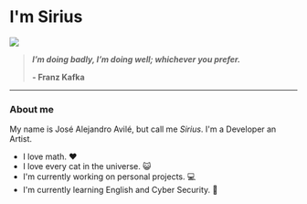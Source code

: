 # **<span class="__header-text">I'm Sirius</span>**
<img src="https://pbs.twimg.com/profile_banners/1138268406212378624/1708340289/1500x500">

>  ***I’m doing badly, I’m doing well; whichever you prefer.***
>
> **- Franz Kafka**
---
### About me
My name is José Alejandro Avilé, but call me *Sirius*. I'm a Developer an Artist.

- I love math. ❤️
- I love every cat in the universe. 😺
- I'm currently working on personal projects. 💻
- I'm currently learning English and Cyber Security. 🧠

<!-- 
### Stacks
<img src="https://cdn.jsdelivr.net/gh/devicons/devicon/icons/html5/html5-original.svg" width="30px"/><img src="https://cdn.jsdelivr.net/gh/devicons/devicon/icons/css3/css3-original.svg" width="30px"/><img src="https://cdn.jsdelivr.net/gh/devicons/devicon/icons/javascript/javascript-original.svg" width="30px" /><img src="https://cdn.jsdelivr.net/gh/devicons/devicon/icons/bootstrap/bootstrap-plain.svg" width="30px"/><img src="https://cdn.jsdelivr.net/gh/devicons/devicon/icons/tailwindcss/tailwindcss-plain.svg" width="30px"/><img src="https://cdn.jsdelivr.net/gh/devicons/devicon/icons/less/less-plain-wordmark.svg" width="30px"/>

<img src="https://cdn.jsdelivr.net/gh/devicons/devicon/icons/typescript/typescript-original.svg" width="30px"/><img src="https://cdn.jsdelivr.net/gh/devicons/devicon/icons/nodejs/nodejs-original.svg" width="30px"/><img src="https://cdn.jsdelivr.net/gh/devicons/devicon/icons/angularjs/angularjs-original.svg" width="30px"/><img src="https://cdn.jsdelivr.net/gh/devicons/devicon/icons/vuejs/vuejs-original.svg" width="30px"/><img src="https://cdn.jsdelivr.net/gh/devicons/devicon/icons/react/react-original.svg" width="30px"/>

<img src="https://cdn.jsdelivr.net/gh/devicons/devicon/icons/electron/electron-original.svg" width="30px"/><img src="https://cdn.jsdelivr.net/gh/devicons/devicon/icons/ionic/ionic-original.svg" width="30px"/><img src="https://cdn.jsdelivr.net/gh/devicons/devicon/icons/threejs/threejs-original.svg" width="30px"/>

<img src="https://cdn.jsdelivr.net/gh/devicons/devicon/icons/python/python-original.svg" width="30px"/><img src="https://cdn.jsdelivr.net/gh/devicons/devicon/icons/django/django-original.svg" width="30px"/><img src="https://cdn.jsdelivr.net/gh/devicons/devicon/icons/flask/flask-original.svg" width="30px"/><img src="https://cdn.jsdelivr.net/gh/devicons/devicon/icons/jupyter/jupyter-original.svg" width="30px"/><img src="https://cdn.jsdelivr.net/gh/devicons/devicon/icons/tensorflow/tensorflow-original.svg" width="30px"/><img src="https://cdn.jsdelivr.net/gh/devicons/devicon/icons/pandas/pandas-original.svg" width="30px"/><img src="https://cdn.jsdelivr.net/gh/devicons/devicon/icons/numpy/numpy-original.svg" width="30px"/><img src="https://cdn.jsdelivr.net/gh/devicons/devicon/icons/r/r-original.svg" width="30px"/>

<img src="https://cdn.jsdelivr.net/gh/devicons/devicon/icons/git/git-original.svg" width="30px"/><img src="https://cdn.jsdelivr.net/gh/devicons/devicon/icons/github/github-original.svg" width="30px"/><img src="https://cdn.jsdelivr.net/gh/devicons/devicon/icons/vscode/vscode-original.svg" width="30px"/><img src="https://cdn.jsdelivr.net/gh/devicons/devicon/icons/ubuntu/ubuntu-plain.svg" width="30px"/>

<img src="https://cdn.jsdelivr.net/gh/devicons/devicon/icons/photoshop/photoshop-plain.svg" width="30px"/><img src="https://cdn.jsdelivr.net/gh/devicons/devicon/icons/illustrator/illustrator-plain.svg" width="30px"/><img src="https://cdn.jsdelivr.net/gh/devicons/devicon/icons/aftereffects/aftereffects-plain.svg" width="30px"/><img src="https://cdn.jsdelivr.net/gh/devicons/devicon/icons/xd/xd-plain.svg" width="30px"/>

<img src="https://img.icons8.com/color/48/000000/cinema-4d.png" width="30px"/><img src="https://cdn.cdnlogo.com/logos/b/32/blender.svg" width="30px"/>

<br>
 
---
-->

